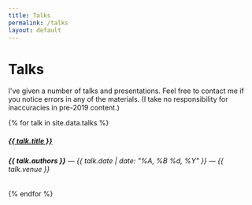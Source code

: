 ```yaml
---
title: Talks
permalink: /talks
layout: default
---
```


# Talks

I've given a number of talks and presentations. Feel free to contact me if
you notice errors in any of the materials. (I take no responsibility for inaccuracies in pre-2019 content.)

{% for talk in site.data.talks %}
  <div class="card mb-3">
    <div class="card-body">
      <a href="/talks/{{ talk.slides }}" target="_blank" class="text-dark"><h5 class="card-title">{{ talk.title }}</h5></a>
      <h6 class="card-subtitle mb-2 text-muted"><strong> {{ talk.authors }}</strong> &mdash; {{ talk.date |  date: "%A, %B %d, %Y" }} &mdash; <em>{{ talk.venue }}</em></h6>
    </div>
  </div>
{% endfor %}
